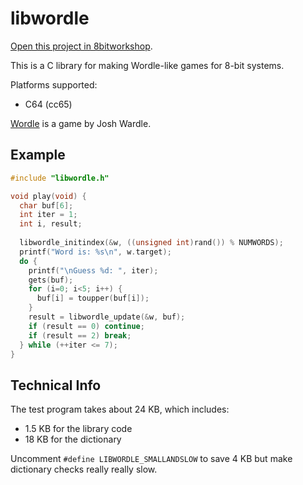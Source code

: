 libwordle
=====

[Open this project in 8bitworkshop](http://8bitworkshop.com/redir.html?platform=c64&githubURL=https%3A%2F%2Fgithub.com%2Fsehugg%2Flibwordle&file=libwordle.c).

This is a C library for making Wordle-like games for 8-bit systems.

Platforms supported:

* C64 (cc65)

[Wordle](https://www.powerlanguage.co.uk/wordle/) is a game by Josh Wardle.


## Example

```c
#include "libwordle.h"

void play(void) {
  char buf[6];
  int iter = 1;
  int i, result;
  
  libwordle_initindex(&w, ((unsigned int)rand()) % NUMWORDS);
  printf("Word is: %s\n", w.target);
  do {
    printf("\nGuess %d: ", iter);
    gets(buf);
    for (i=0; i<5; i++) {
      buf[i] = toupper(buf[i]);
    }
    result = libwordle_update(&w, buf);
    if (result == 0) continue;
    if (result == 2) break;
  } while (++iter <= 7);
}
```

## Technical Info

The test program takes about 24 KB, which includes:
* 1.5 KB for the library code
* 18 KB for the dictionary

Uncomment `#define LIBWORDLE_SMALLANDSLOW` to save 4 KB but make dictionary checks really really slow.
